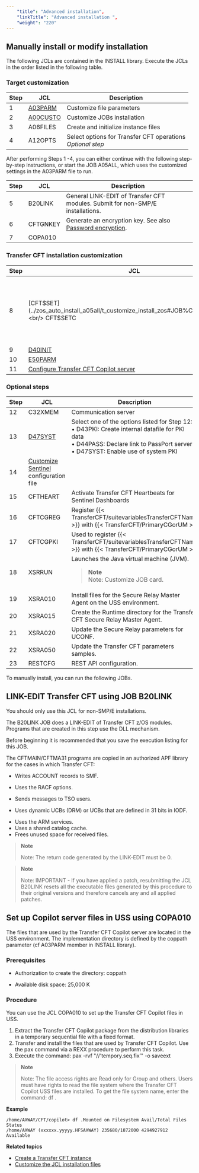 ```yaml
---
    "title": "Advanced installation",
    "linkTitle": "Advanced installation ",
    "weight": "220"
---
```

Manually install or modify installation
---------------------------------------

The following JCLs are contained in the INSTALL library. Execute the JCLs in the order listed in the following table.

### Target customization


| Step  | JCL  | Description  |
| --- | --- | --- |
| 1  | [A03PARM](../t_customize_instance_zos#Modifying_A03PARM) | Customize file parameters |
| 2  | [A00CUSTO](../installation_parameters_to_customize) | Customize JOBs installation |
| 3  | A06FILES  | Create and initialize instance files  |
| 4  | A12OPTS | Select options for Transfer CFT operations<br/> *Optional step* |


After performing Steps 1 -4, you can either continue with the following step-by-step instructions, or start the JOB A05ALL, which uses the customized settings in the A03PARM file to run.


| Step  | JCL  | Description  |
| --- | --- | --- |
| 5  | B20LINK | General LINK-EDIT of Transfer CFT modules. Submit for non-SMP/E installations. |
| 6  | CFTGNKEY  | Generate an encryption key. See also [Password encryption](../t_customize_instance_zos#Password).  |
| 7  | COPA010 |   |


### Transfer CFT installation customization


| Step  | JCL  | Description  |
| --- | --- | --- |
| 8  | [CFT$SET](../zos_auto_install_a05all/t_customize_install_zos#JOB%C2%A0H80EXEC)<br/> CFT$SETC  | Select one of the two options available for this step to set the UCONF variables and create Transfer CFT parameters from a template.<br/> • CFT$SET: When not using Central Governance.<br/> • CFT$SETC: When using Central Governance. |
| 9  | [D40INIT](../zos_auto_install_a05all/t_customize_install_zos#D40INIT) | Format the Transfer CFT work files |
| 10  | [E50PARM](../t_customize_instance_zos)  | CFTPARM configuration example  |
| 11  | [Configure Transfer CFT Copilot server](t_configure_navigator_server_zos) |


### Optional steps


| Step  | JCL  | Description  |
| --- | --- | --- |
| 12  | C32XMEM | Communication server |
| 13  | [D47SYST](t_configure_optional_features_zos#Create%20a%20Transfer%20CFT%20PKI%20file%C2%A0D43PKI) | Select one of the options listed for Step 12:<br/> • D43PKI: Create internal datafile for PKI data<br/> • D44PASS: Declare link to PassPort server<br/> • D47SYST: Enable use of system PKI |
| 14  | [Customize Sentinel](t_install_sentinel_zos) configuration file |
| 15  | CFTHEART  | Activate Transfer CFT Heartbeats for Sentinel Dashboards  |
| 16  | CFTCGREG  | Register {{< TransferCFT/suitevariablesTransferCFTName  >}} with {{< TransferCFT/PrimaryCGorUM  >}}  |
| 17  | CFTCGPKI  | Used to register {{< TransferCFT/suitevariablesTransferCFTName  >}} with {{< TransferCFT/PrimaryCGorUM  >}}  |
| 18  | XSRRUN  | Launches the Java virtual machine (JVM).<br/> <blockquote> **Note**<br/> Note: Customize JOB card.<br/> </blockquote>  |
| 19  | XSRA010  | Install files for the Secure Relay Master Agent on the USS environment.  |
| 20  | XSRA015  | Create the Runtime directory for the Transfer CFT Secure Relay Master Agent.  |
| 21  | XSRA020  | Update the Secure Relay parameters for UCONF.  |
| 22  | XSRA050  | Update the Transfer CFT parameters samples.  |
| 23  | RESTCFG  | REST API configuration.  |


To manually install, you can run the following JOBs.

<span id="JOB B20LINK LINK-EDIT Transfer CFT "></span><span id="kanchor9"></span>

LINK-EDIT Transfer CFT using JOB B20LINK
----------------------------------------

You should only use this JCL for non-SMP/E installations.

The B20LINK JOB does a LINK-EDIT of Transfer CFT z/OS modules. Programs that are created in this step use the DLL mechanism.

Before beginning it is recommended that you save the execution listing for this JOB.

The CFTMAIN/CFTMA31 programs are copied in an authorized APF library for the cases in which Transfer CFT:

- Writes ACCOUNT records to SMF.

<!-- -->

- Uses the RACF options.

<!-- -->

- Sends messages to TSO users.

<!-- -->

- Uses dynamic UCBs (DRM) or UCBs that are defined in 31 bits in IODF.

<!-- -->

- Uses the ARM services.
- Uses a shared catalog cache.
- Frees unused space for received files.

> **Note**
>
> Note: The return code generated by the LINK-EDIT must be 0.

> **Note**
>
> Note: IMPORTANT - If you have applied a patch, resubmitting the JCL B20LINK resets all the executable files generated by this procedure to their original versions and therefore cancels any and all applied patches.

<span id="JOB B25LKWS LINK-EDIT Web services "></span>

<span id="COPA010 Setting up the CFT Navigator server files in USS "></span><span id="kanchor10"></span>

Set up Copilot server files in USS using COPA010
------------------------------------------------

The files that are used by the Transfer CFT Copilot server are located in the USS environment. The implementation directory is defined by the coppath parameter (cf A03PARM member in INSTALL library).

### Prerequisites

- Authorization to create the directory: coppath

<!-- -->

- Available disk space: 25,000 K

### **Procedure**

You can use the JCL COPA010 to set up the Transfer CFT Copilot files in USS.

1. Extract the Transfer CFT Copilot package from the distribution libraries in a temporary sequential file with a fixed format.
1. Transfer and install the files that are used by Transfer CFT Copilot. Use the pax command via a REXX procedure to perform this task. 
1. Execute the command: pax -rvf "//'tempory.seq.fix’" -o saveext

> **Note**
>
> Note: The file access rights are Read only for Group and others. Users must have rights to read the file system where the Transfer CFT Copilot USS files are installed. To get the file system name, enter the command: df .

**Example**

```
/home/AXWAY/CFT/copilot> df .Mounted on Filesystem Avail/Total Files Status
/home/AXWAY (xxxxxx.yyyyy.HFSAXWAY) 235680/1872000 4294927912 Available
```

****Related topics****

- [Create a Transfer CFT instance](../distribution_environment_installation/t_install_instance_envr_zos)
- [Customize the JCL installation files](../installation_parameters_to_customize)
